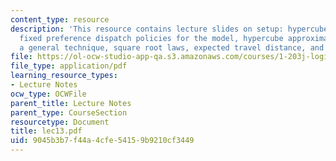 ```yaml
---
content_type: resource
description: 'This resource contains lecture slides on setup: hypercube queueing model,
  fixed preference dispatch policies for the model, hypercube approximation procedure:
  a general technique, square root laws, expected travel distance, and Jensen''s inequality.'
file: https://ol-ocw-studio-app-qa.s3.amazonaws.com/courses/1-203j-logistical-and-transportation-planning-methods-fall-2006/9045b3b7f44a4cfe54159b9210cf3449_lec13.pdf
file_type: application/pdf
learning_resource_types:
- Lecture Notes
ocw_type: OCWFile
parent_title: Lecture Notes
parent_type: CourseSection
resourcetype: Document
title: lec13.pdf
uid: 9045b3b7-f44a-4cfe-5415-9b9210cf3449
---
```

